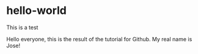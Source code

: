 # hello-world
This is a test

Hello everyone, this is the result of the tutorial for Github. My real name is Jose!
